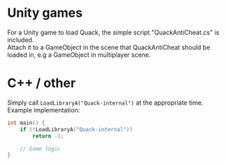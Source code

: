 # Unity games
For a Unity game to load Quack, the simple script "QuackAntiCheat.cs" is included.    
Attach it to a GameObject in the scene that QuackAntiCheat should be loaded in, e.g a GameObject in multiplayer scene.    

# C++ / other
Simply call ```LoadLibraryA("Quack-internal")``` at the appropriate time.    
Example implementation:    
```cpp
int main() {
    if (!LoadLibraryA("Quack-internal"))
        return -1;

    // Game logic
}
```
